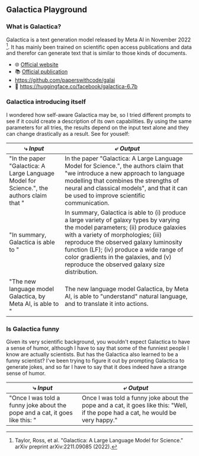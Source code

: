 ## Galactica Playground

### What is Galactica? 

Galactica is a text generation model released by Meta AI in November 2022 [^1]. It has mainly been trained on scientific open access publications and data and therefor can generate text that is similar to those kinds of documents.

* 🌐 [Official website](https://galactica.org)
* 📚 [Official publication](https://arxiv.org/pdf/2211.09085.pdf)
* https://github.com/paperswithcode/galai
* 🤗 https://huggingface.co/facebook/galactica-6.7b

### Galactica introducing itself

I wondered how self-aware Galactica may be, so I tried different prompts to see if it could create a description of its own capabilities. By using the same parameters for all tries, the results depend on the input text alone and they can change drastically as a result. See for youself:

| ⤷ _Input_  | ⤶ _Output_  |
| --- | --- |
| "In the paper "Galactica: A Large Language Model for Science.", the authors claim that " | In the paper "Galactica: A Large Language Model for Science.", the authors claim that "we introduce a new approach to language modelling that combines the strengths of neural and classical models", and that it can be used to improve scientific communication. |
| "In summary, Galactica is able to " | In summary, Galactica is able to (i) produce a large variety of galaxy types by varying the model parameters; (ii) produce galaxies with a variety of morphologies; (iii) reproduce the observed galaxy luminosity function (LF); (iv) produce a wide range of color gradients in the galaxies, and (v) reproduce the observed galaxy size distribution.|
| "The new language model Galactica, by Meta AI, is able to " | The new language model Galactica, by Meta AI, is able to "understand" natural language, and to translate it into actions. |

### Is Galactica funny

Given its very scientific background, you wouldn't expect Galactica to have a sense of humor, although I have to say that some of the funniest people I know are actually scientists. But has the Galactica also learned to be a funny scientist?
I've been trying to figure it out by prompting Galactica to generate jokes, and so far I have to say that it does indeed have a strange sense of humor.

| ⤷ _Input_  | ⤶ _Output_  |
| --- | --- |
|"Once I was told a funny joke about the pope and a cat, it goes like this: "| Once I was told a funny joke about the pope and a cat, it goes like this: "Well, if the pope had a cat, he would be very happy." |

[^1]: Taylor, Ross, et al. "Galactica: A Large Language Model for Science." arXiv preprint arXiv:2211.09085 (2022).
